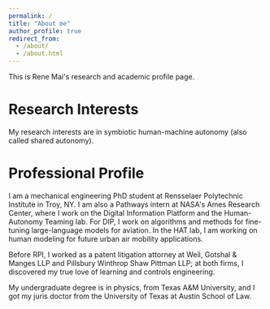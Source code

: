 ```yaml
---
permalink: /
title: "About me"
author_profile: true
redirect_from: 
  - /about/
  - /about.html
---
```


This is Rene Mai's research and academic profile page.

Research Interests
======
My research interests are in symbiotic human-machine autonomy (also called shared autonomy).  

Professional Profile
======
I am a mechanical engineering PhD student at Rensselaer Polytechnic Institute in Troy, NY. I am also a Pathways intern at NASA's Ames Research Center, where I work on the Digital Information Platform and the Human-Autonomy Teaming lab. For DIP, I work on algorithms and methods for fine-tuning large-language models for aviation. In the HAT lab, I am working on human modeling for future urban air mobility applications.

Before RPI, I worked as a patent litigation attorney at Weil, Gotshal & Manges LLP and Pillsbury Winthrop Shaw Pittman LLP; at both firms, I discovered my true love of learning and controls engineering. 

My undergraduate degree is in physics, from Texas A&M University, and I got my juris doctor from the University of Texas at Austin School of Law.
